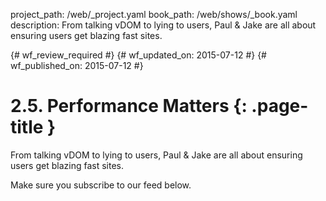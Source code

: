 project_path: /web/_project.yaml
book_path: /web/shows/_book.yaml
description: From talking vDOM to lying to users, Paul & Jake are all about ensuring users get blazing fast sites.

{# wf_review_required #}
{# wf_updated_on: 2015-07-12 #}
{# wf_published_on: 2015-07-12 #}

# 2.5. Performance Matters {: .page-title }

From talking vDOM to lying to users, Paul & Jake are all about ensuring users get blazing fast sites.

Make sure you subscribe to our feed below.
